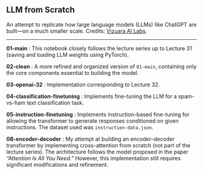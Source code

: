 <h2>LLM from Scratch</h2>
<p align="justify">
An attempt to replicate how large language models (LLMs) like ChatGPT are built—on a much smaller scale. Credits: <a href="https://home.vizuara.ai/">Vizuara AI Labs</a>.
</p>

---

**01-main** : This notebook closely follows the lecture series up to Lecture 31 (saving and loading LLM weights using PyTorch).  

**02-clean** : A more refined and organized version of `01-main`, containing only the core components essential to building the model.  

**03-openai-32** : Implementation corresponding to Lecture 32.  

**04-classification-finetuning** : Implements fine-tuning the LLM for a spam-vs-ham text classification task.  

**05-instruction-finetuning** : Implements instruction-based fine-tuning for allowing the transformer to generate responses conditioned on given instructions. The dataset used was `instruction-data.json`.  

**08-encoder-decoder** : My attempt at building an encoder–decoder transformer by implementing cross-attention from scratch (not part of the lecture series). The architecture follows the model proposed in the paper *“Attention Is All You Need.”* However, this implementation still requires significant modifications and refinement.